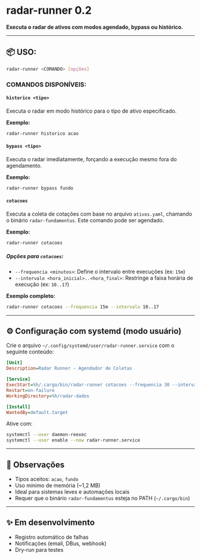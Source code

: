 # radar-runner 0.2

**Executa o radar de ativos com modos agendado, bypass ou histórico.**

---

## 📦 USO:

```bash
radar-runner <COMANDO> [opções]
```

### COMANDOS DISPONÍVEIS:

#### `historico <tipo>`

Executa o radar em modo histórico para o tipo de ativo especificado.

**Exemplo:**

```bash
radar-runner historico acao
```

#### `bypass <tipo>`

Executa o radar imediatamente, forçando a execução mesmo fora do agendamento.

**Exemplo:**

```bash
radar-runner bypass fundo
```

#### `cotacoes`

Executa a coleta de cotações com base no arquivo `ativos.yaml`, chamando o binário `radar-fundamentus`. Este comando pode ser agendado.

**Exemplo:**

```bash
radar-runner cotacoes
```

##### Opções para `cotacoes`:

* `--frequencia <minutos>`: Define o intervalo entre execuções (ex: `15m`)
* `--intervalo <hora_inicial>..<hora_final>`: Restringe a faixa horária de execução (ex: `10..17`)

**Exemplo completo:**

```bash
radar-runner cotacoes --frequencia 15m --intervalo 10..17
```

---

## ⚙️ Configuração com systemd (modo usuário)

Crie o arquivo `~/.config/systemd/user/radar-runner.service` com o seguinte conteúdo:

```ini
[Unit]
Description=Radar Runner - Agendador de Coletas

[Service]
ExecStart=%h/.cargo/bin/radar-runner cotacoes --frequencia 30 --intervalo-inicio 10 --intervalo-fim 17
Restart=on-failure
WorkingDirectory=%h/radar-dados

[Install]
WantedBy=default.target
```

Ative com:

```bash
systemctl --user daemon-reexec
systemctl --user enable --now radar-runner.service
```

---

## 🧠 Observações

* Tipos aceitos: `acao`, `fundo`
* Uso mínimo de memória (\~1,2 MB)
* Ideal para sistemas leves e automações locais
* Requer que o binário `radar-fundamentus` esteja no PATH (`~/.cargo/bin`)

---

## ✨ Em desenvolvimento

* Registro automático de falhas
* Notificações (email, DBus, webhook)
* Dry-run para testes
